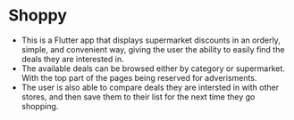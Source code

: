 # Shoppy

- This is a Flutter app that displays supermarket discounts in an orderly, simple, and convenient way, giving the user the ability to easily find the deals they are interested in.
- The available deals can be browsed either by category or supermarket. With the top part of the pages being reserved for adverisments.
- The user is also able to compare deals they are intersted in with other stores, and then save them to their list for the next time they go shopping.
